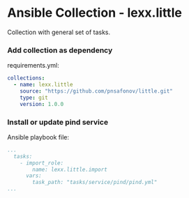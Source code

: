 # Ansible Collection - lexx.little

Collection with general set of tasks.

### Add collection as dependency
requirements.yml:
```yaml
collections:
  - name: lexx.little
    source: "https://github.com/pnsafonov/little.git"
    type: git
    version: 1.0.0
```

### Install or update pind service
Ansible playbook file:
```yaml
...
  tasks:
    - import_role:
        name: lexx.little.import
      vars:
        task_path: "tasks/service/pind/pind.yml"
...
```